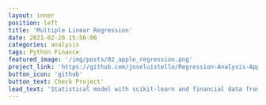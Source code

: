 ```yaml
---
layout: inner
position: left
title: 'Multiple Linear Regression'
date: 2021-02-20 15:56:00
categories: analysis
tags: Python Finance 
featured_image: '/img/posts/02_apple_regression.png'
project_link: 'https://github.com/joseluistello/Regression-Analysis-Apple-Data'
button_icon: 'github'
button_text: Check Project'
lead_text: 'Statistical model with scikit-learn and financial data from an API Rest.'
---
```

